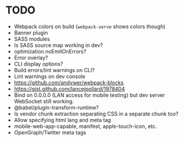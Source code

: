 # TODO

- Webpack colors on build (`webpack-serve` shows colors though)
- Banner plugin
- SASS modules
- Is SASS source map working in dev?
- optimization.noEmitOnErrors?
- Error overlay?
- CLI display options?
- Build errors/lint warnings on CLI?
- Lint warnings on dev console
- https://github.com/andywer/webpack-blocks
- https://gist.github.com/lancejpollard/1978404
- Bind on 0.0.0.0 (LAN access for mobile testing) but dev server WebSocket
  still working.
- @babel/plugin-transform-runtime?
- Is vendor chunk extraction separating CSS in a separate chunk too?
- Allow specifying html lang and meta tag
- mobile-web-app-capable, manifest, apple-touch-icon, etc.
- OpenGraph/Twitter meta tags
